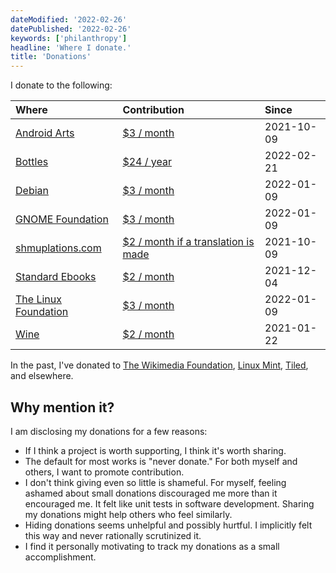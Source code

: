 ```yaml
---
dateModified: '2022-02-26'
datePublished: '2022-02-26'
keywords: ['philanthropy']
headline: 'Where I donate.'
title: 'Donations'
---
```


I donate to the following:

| Where                                                   | Contribution                                                                | Since      |
| :------------------------------------------------------ | :-------------------------------------------------------------------------- | :--------- |
| [Android Arts](https://www.androidarts.com)             | [$3 / month](https://www.patreon.com/androidarts)                           | 2021-10-09 |
| [Bottles](https://usebottles.com)                       | [$24 / year](https://usebottles.com/funding)                                | 2022-02-21 |
| [Debian](https://www.debian.org)                        | [$3 / month](https://www.debian.org/donations#spi)                          | 2022-01-09 |
| [GNOME Foundation](https://www.gnome.org)               | [$3 / month](https://www.gnome.org/donate)                                  | 2022-01-09 |
| [shmuplations.com](https://shmuplations.com)            | [$2 / month if a translation is made](https://www.patreon.com/shmuplations) | 2021-10-09 |
| [Standard Ebooks](https://standardebooks.org/)          | [$2 / month](https://fundraising.fracturedatlas.org/standard-ebooks)        | 2021-12-04 |
| [The Linux Foundation](https://www.linuxfoundation.org) | [$3 / month](https://www.linuxfoundation.org/donate)                        | 2022-01-09 |
| [Wine](https://www.winehq.org)                          | [$2 / month](https://www.winehq.org/donate)                                 | 2021-01-22 |

In the past, I've donated to
[The Wikimedia Foundation](https://wikimediafoundation.org),
[Linux Mint](https://linuxmint.com), [Tiled](https://www.mapeditor.org), and
elsewhere.

## Why mention it?

I am disclosing my donations for a few reasons:

- If I think a project is worth supporting, I think it's worth sharing.
- The default for most works is "never donate." For both myself and others, I
  want to promote contribution.
- I don't think giving even so little is shameful. For myself, feeling ashamed
  about small donations discouraged me more than it encouraged me. It felt like
  unit tests in software development. Sharing my donations might help others who
  feel similarly.
- Hiding donations seems unhelpful and possibly hurtful. I implicitly felt this
  way and never rationally scrutinized it.
- I find it personally motivating to track my donations as a small
  accomplishment.

